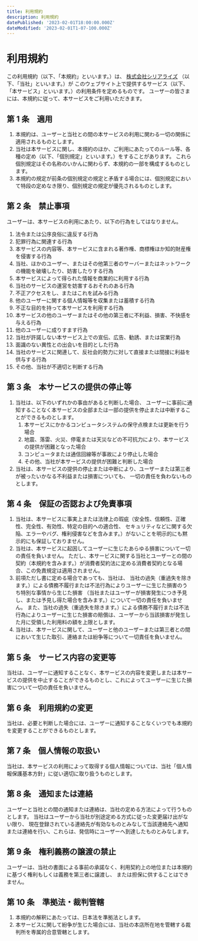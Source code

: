```yaml
---
title: 利用規約
description: 利用規約
datePublished: '2023-02-01T18:00:00.000Z'
dateModified: '2023-02-01T1-07-100.000Z'
---
```


# 利用規約

この利用規約（以下、「本規約」といいます。）は、
[株式会社シリアライズ](https://ja.serialize.info/)
（以下、「当社」といいます。）が
このウェブサイト上で提供するサービス（以下、「本サービス」といいます。）の利用条件を定めるものです。
ユーザーの皆さまには、本規約に従って、本サービスをご利用いただきます。

## 第 1 条　適用　

1. 本規約は、ユーザーと当社との間の本サービスの利用に関わる一切の関係に適用されるものとします。
2. 当社は本サービスに関し、本規約のほか、ご利用にあたってのルール等、各種の定め（以下、「個別規定」といいます。）をすることがあります。
   これら個別規定はその名称のいかんに関わらず、本規約の一部を構成するものとします。
3. 本規約の規定が前条の個別規定の規定と矛盾する場合には、個別規定において特段の定めなき限り、個別規定の規定が優先されるものとします。

## 第 2 条　禁止事項　

ユーザーは、本サービスの利用にあたり、以下の行為をしてはなりません。

1. 法令または公序良俗に違反する行為
2. 犯罪行為に関連する行為
3. 本サービスの内容等、本サービスに含まれる著作権、商標権ほか知的財産権を侵害する行為
4. 当社、ほかのユーザー、またはその他第三者のサーバーまたはネットワークの機能を破壊したり、妨害したりする行為
5. 本サービスによって得られた情報を商業的に利用する行為
6. 当社のサービスの運営を妨害するおそれのある行為
7. 不正アクセスをし、またはこれを試みる行為
8. 他のユーザーに関する個人情報等を収集または蓄積する行為
9. 不正な目的を持って本サービスを利用する行為
10. 本サービスの他のユーザーまたはその他の第三者に不利益、損害、不快感を与える行為
11. 他のユーザーに成りすます行為
12. 当社が許諾しない本サービス上での宣伝、広告、勧誘、または営業行為
13. 面識のない異性との出会いを目的とした行為
14. 当社のサービスに関連して、反社会的勢力に対して直接または間接に利益を供与する行為
15. その他、当社が不適切と判断する行為

## 第 3 条　本サービスの提供の停止等　

1. 当社は、以下のいずれかの事由があると判断した場合、
   ユーザーに事前に通知することなく本サービスの全部または一部の提供を停止または中断することができるものとします。
   1. 本サービスにかかるコンピュータシステムの保守点検または更新を行う場合
   2. 地震、落雷、火災、停電または天災などの不可抗力により、本サービスの提供が困難となった場合
   3. コンピュータまたは通信回線等が事故により停止した場合
   4. その他、当社が本サービスの提供が困難と判断した場合
2. 当社は、本サービスの提供の停止または中断により、ユーザーまたは第三者が被ったいかなる不利益または損害についても、
   一切の責任を負わないものとします。

## 第 4 条　保証の否認および免責事項　

1. 当社は、本サービスに事実上または法律上の瑕疵（安全性、信頼性、正確性、完全性、有効性、特定の目的への適合性、
   セキュリティなどに関する欠陥、エラーやバグ、権利侵害などを含みます。）がないことを明示的にも黙示的にも保証しておりません。
2. 当社は、本サービスに起因してユーザーに生じたあらゆる損害について一切の責任を負いません。
   ただし、本サービスに関する当社とユーザーとの間の契約（本規約を含みます。）が消費者契約法に定める消費者契約となる場合、この免責規定は適用されません。
3. 前項ただし書に定める場合であっても、当社は、
   当社の過失（重過失を除きます。）による債務不履行または不法行為によりユーザーに生じた損害のうち特別な事情から生じた損害
   （当社またはユーザーが損害発生につき予見し、または予見し得た場合を含みます。）について一切の責任を負いません。
   また、当社の過失（重過失を除きます。）による債務不履行または不法行為によりユーザーに生じた損害の賠償は、ユーザーから当該損害が発生した月に受領した利用料の額を上限とします。
4. 当社は、本サービスに関して、ユーザーと他のユーザーまたは第三者との間において生じた取引、連絡または紛争等について一切責任を負いません。

## 第 5 条　サービス内容の変更等　

当社は、ユーザーに通知することなく、本サービスの内容を変更しまたは本サービスの提供を中止することができるものとし、これによってユーザーに生じた損害について一切の責任を負いません。

## 第 6 条　利用規約の変更　

当社は、必要と判断した場合には、ユーザーに通知することなくいつでも本規約を変更することができるものとします。

## 第 7 条　個人情報の取扱い　

当社は、本サービスの利用によって取得する個人情報については、当社「個人情報保護基本方針」に従い適切に取り扱うものとします。

## 第 8 条　通知または連絡　

ユーザーと当社との間の通知または連絡は、当社の定める方法によって行うものとします。
当社はユーザーから当社が別途定める方式に従った変更届け出がない限り、
現在登録されている連絡先が有効なものとみなして当該連絡先へ通知または連絡を行い、これらは、発信時にユーザーへ到達したものとみなします。

## 第 9 条　権利義務の譲渡の禁止　

ユーザーは、当社の書面による事前の承諾なく、利用契約上の地位または本規約に基づく権利もしくは義務を第三者に譲渡し、
または担保に供することはできません。

## 第 10 条　準拠法・裁判管轄　

1. 本規約の解釈にあたっては、日本法を準拠法とします。
2. 本サービスに関して紛争が生じた場合には、当社の本店所在地を管轄する裁判所を専属的合意管轄とします。
